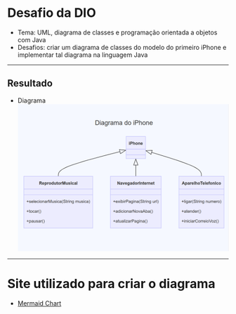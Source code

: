 # Desafio da DIO
- Tema: UML, diagrama de classes e programação orientada a objetos com Java
- Desafios: criar um diagrama de classes do modelo do primeiro iPhone e implementar tal diagrama na linguagem Java

---

## Resultado
- Diagrama
![diagrama](diagrama_classes.png)

---

# Site utilizado para criar o diagrama
- [Mermaid Chart](https://www.mermaidchart.com/)
